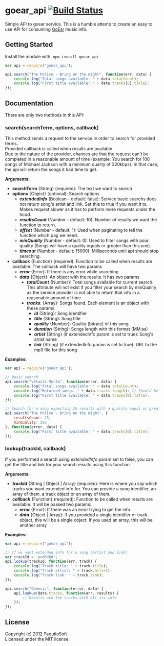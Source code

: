 # goear_api [![Build Status](https://travis-ci.org/PaquitoSoft/goear-api.png?branch=master)](https://travis-ci.org/PaquitoSoft/goear-api)

Simple API to goear service.
This is a humble attemp to create an easy to use API for consuming [GoEar](http://goear.com/) music info.

## Getting Started
Install the module with: `npm install goear_api`

```javascript
var api = require('goear_api');

api.search("The Police - Bring on the night", function(err, data) {
	console.log("Total songs available: " + data.totalCount);
	console.log("First title available: " + data.tracks[0].title);
});
```

## Documentation

There are only two methods in this API:

### search(searchTerm, options, callback)

This method sends a request to the service in order to search for provided terms.  
Provided callback is called when results are available.  
Due to the nature of the provider, chances are that the request can't be completed in a reasonable amount of time (example: You search for 100 songs of Michael Jackson with a minimum quality of 320kbps). In that case, the api will return the songs it had time to get.

**Arguments:**

- **searchTerm** {String} (required): The text we want to search
- **options** {Object} (optional): Search options
	- **<i>extendedInfo</i>** (Boolean - default: false): Service basic searchs does not return song's artist and link. Set this to true if you want it to. Makes request slower as it has to perform more requests under the hood.
	- **<i>resultsCount</i>** (Number - default: 10): Number of results we want the function to return.
	- **<i>offset</i>** (Number - default: 1): Used when paginating to tell the function which pag we need.
	- **<i>minQuality</i>** (Number - default: 0): Used to filter songs with poor quality (Songs will have a quality equals or greater than this one).
	- **<i>timeout</i>** (Number - default: 15000): Milliseconds until api should stop searching.
- **callback** {Function} (required): Function to be called when results are available. The callback will have two params
	- **<i>error</i>** {Error}: If there is any error while searching
	- **<i>data</i>** {Object}: An object with the results. It has two params
		- **<i>totalCount</i>** {Number}: Total songs available for current search. This attribute will not exist if you filter your search by minQuality as the service provider is not able to return that info in a reasonable amount of time.
		- **<i>tracks</i>**: {Array}: Songs found. Each element is an object with these params:
			- **<i>id</i>** {String}: Song identifier
			- **<i>title</i>** {String}: Song title
			- **<i>quality</i>** {Number}: Quality (bitrate) of this song
			- **<i>duration</i>** {String}: Songs length with this format (MM:ss)
			- **<i>artist</i>** {String} (if extendedInfo param is set to true): Song's artist name
			- **<i>link</i>** {String} (if extendedInfo param is set to true): URL to the mp3 file for this song

**Examples:**

```javascript
var api = require('goear_api');

// Basic search
api.search("Vetusta Morla", function(error, data) {
	console.log("Total songs available: " + data.totalCount);
	console.log("Returned songs: " + data.tracks.length): // Should be 10
	console.log("First title available: " + data.tracks[0].title);
});

// Search for a song expecting 25 results with a quality equal or greater than 256kbs
api.search("The Police - Bring on the night", {
	resultsCount: 25,
	minQuality: 256
}, function(error, data) {
	console.log("First title available: " + data.tracks[0].title);
});
```

### lookup(trackId, callback)

If you performed a search using <i>extendedInfo</i> param set to false, you can get the title and link for your search results using this function.

**Arguments:**

- **<i>trackId</i>** {String | Object | Array} (required): Here is where you say which tracks you want extended info for. You can provide a song identifier, an array of them, a track object or an array of them.
- **<i>callback</i>** {Function} (required): Function to be called when results are available. It will be passed two params:
	- **<i>error</i>** {Error}: If there was an error trying to get the info
	- **<i>data</i>** {Object | Array}: If you provided a single identifier or track object, this will be a single object. If you used an array, this will be another array


**Examples:**

```javascript
var api = require('goear_api');

// If we want extended info for a song (artist and link)
var trackId = 'acd6d6d';
api.lookup(trackId, function(err, track) {
	console.log("Track title: " + track.title);
	console.log("Track artist: " + track.artist);
	console.log("Track link: " + track.link);
});

api.search("Genesis", function(error, data) {
	api.lookup(data.tracks, function(err, results) {
		// Results are the tracks with all its info
	});
});

```

## License
Copyright (c) 2012 PaquitoSoft  
Licensed under the MIT license.
